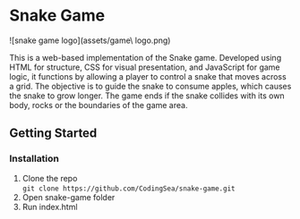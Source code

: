 # Snake Game

![snake game logo](assets/game\ logo.png)

This is a web-based implementation of the Snake game. Developed using HTML for structure, CSS for visual presentation, and JavaScript for game logic, it functions by allowing a player to control a snake that moves across a grid. The objective is to guide the snake to consume apples, which causes the snake to grow longer. The game ends if the snake collides with its own body, rocks or the boundaries of the game area.


## Getting Started
### Installation
1. Clone the repo\
`git clone https://github.com/CodingSea/snake-game.git`
2. Open snake-game folder
3. Run index.html
